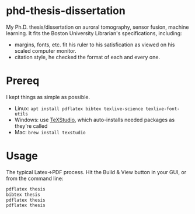 # phd-thesis-dissertation
My Ph.D. thesis/dissertation on auroral tomography, sensor fusion, machine learning.
It fits the Boston University Librarian's specifications, including:
* margins, fonts, etc. fit his ruler to his satisfication as viewed on his scaled computer monitor.
* citation style, he checked the format of each and every one.

Prereq
======
I kept things as simple as possible. 

* Linux: `apt install pdflatex bibtex texlive-science texlive-font-utils`
* Windows: use [TeXStudio](https://www.texstudio.org/), which auto-installs needed packages as they're called
* Mac: `brew install texstudio`

Usage
=====
The typical Latex->PDF process. Hit the Build & View button in your GUI, or from the command line:

```sh
pdflatex thesis
bibtex thesis
pdflatex thesis
pdflatex thesis
```
